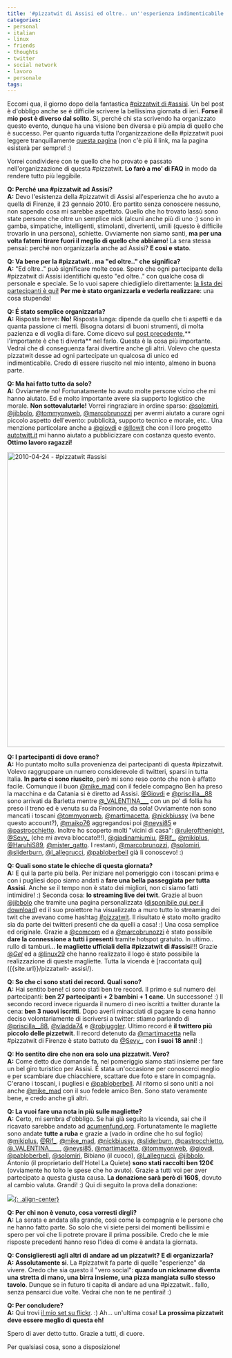 ```yaml
---
title: '#pizzatwit di Assisi ed oltre.. un''esperienza indimenticabile'
categories:
- personal
- italian
- linux
- friends
- thoughts
- twitter
- social network
- lavoro
- personale
tags:
---
```

Eccomi qua, il giorno dopo della fantastica [#pizzatwit di
#assisi]({{site.url}}/pizzatwit-assisi/). Un bel post è d'obbligo
anche se è difficile scrivere la bellissima giornata di ieri. **Forse il mio
post è diverso dal solito**. Si, perché chi sta scrivendo ha organizzato
questo evento, dunque ha una visione ben diversa e più ampia di quello che è
successo. Per quanto riguarda tutta l'organizzazione della #pizzatwit puoi
leggere tranquillamente [questa pagina]({{site.url}}/pizzatwit-assisi/)
(non c'è più il link, ma la pagina esisterà per sempre! :)

Vorrei condividere con te quello che ho provato e passato nell'organizzazione
di questa #pizzatwit. **Lo farò a mo' di FAQ** in modo da rendere tutto più
leggibile.

**Q: Perché una #pizzatwit ad Assisi?**  
**A:** Devo l'esistenza della #pizzatwit di Assisi all'esperienza che ho avuto a quella di Firenze, il 23 gennaio 2010. Ero partito senza conoscere nessuno, non sapendo cosa mi sarebbe aspettato. Quello che ho trovato lassù sono state persone che oltre un semplice nick (alcuni anche più di uno :) sono in gamba, simpatiche, intelligenti, stimolanti, divertenti, umili (questo è difficile trovarlo in una persona), schiette. Ovviamente non siamo santi, **ma per una volta fatemi tirare fuori il meglio di quello che abbiamo**! La sera stessa pensai: perché non organizzarla anche ad Assisi? **E così e stato**.

**Q: Va bene per la #pizzatwit.. ma "ed oltre.." che significa?**  
**A:** "Ed oltre.." può significare molte cose. Spero che ogni partecipante della #pizzatwit di Assisi identifichi questo "ed oltre.." con qualche cosa di personale e speciale. Se lo vuoi sapere chiediglielo direttamente: [la lista dei partecipanti è qui!](http://twitter.com/diegor/pizzatwit-assisi/members) **Per me è stato organizzarla e vederla realizzare**: una cosa stupenda!

**Q: É stato semplice organizzarla?**  
**A:** Risposta breve: **No!** Risposta lunga: dipende da quello che ti aspetti e da quanta passione ci metti. Bisogna dotarsi di buoni strumenti, di molta pazienza e di voglia di fare. Come dicevo sul [post precedente]({{site.url}}/2010/04/15/the-fun-theory-cambiare-in-meglio-divertendosi/),** l'importante è che ti diverta** nel farlo. Questa è la cosa più importante. Vedrai che di conseguenza farai divertire anche gli altri. Volevo che questa pizzatwit desse ad ogni partecipate un qualcosa di unico ed indimenticabile. Credo di essere riuscito nel mio intento, almeno in buona parte.

**Q: Ma hai fatto tutto da solo?**  
**A:** Ovviamente no! Fortunatamente ho avuto molte persone vicino che mi hanno
aiutato. Ed e molto importante avere sia supporto logistico che morale. **Non
sottovalutarle!** Vorrei ringraziare in ordine sparso:
[@solomiri](http://twitter.com/solomiri),
[@jibbolo](http://twitter.com/jibbolo),
[@tommyonweb](http://twitter.com/tommyonweb),
[@marcobrunozzi](http://twitter.com/marcobrunozzi) per avermi aiutato a curare
ogni piccolo aspetto dell'evento: pubblicità, supporto tecnico e morale, etc..
Una menzione particolare anche a [@giovdi](http://twitter.com/giovdi) e
[@llowit](http://twitter.com/llowit) che con il loro progetto
[autotwitt.it](http://www.autotwitt.it/) mi hanno aiutato a pubblicizzare con
costanza questo evento. **Ottimo lavoro ragazzi!**

<a data-flickr-embed="true" data-header="true" data-footer="true"  href="https://www.flickr.com/photos/diegorusso/albums/72157623926944262" title="2010-04-24 - #pizzatwit #assisi"><img src="https://c3.staticflickr.com/5/4063/4550657866_6469d0afa9_b.jpg" width="1024" height="683" alt="2010-04-24 - #pizzatwit #assisi"></a><script async src="//embedr.flickr.com/assets/client-code.js" charset="utf-8"></script>

**Q: I partecipanti di dove erano?**  
**A:** Ho puntato molto sulla provenienza dei partecipanti di questa #pizzatwit.
Volevo raggruppare un numero considerevole di twitteri, sparsi in tutta
Italia. **In parte ci sono riuscito**, però mi sono reso conto che non è
affatto facile. Comunque il buon [@mike_mad](http://twitter.com/mike_mad) con
il fedele compagno Ben ha preso la macchina e da Catania si è diretto ad
Assisi. [@Giovdi](http://twitter.com/giovdi) e
[@priscilla__88](http://twitter.com/priscilla__88) sono arrivati da Barletta
mentre [@\_VALENTINA\_\_\_](http://twitter.com/_VALENTINA___) con un po' di follia
ha preso il treno ed è venuta su da Frosinone, da sola! Ovviamente non sono
mancati i toscani [@tommyonweb](http://twitter.com/tommyonweb),
[@martimacetta](http://twitter.com/martimacetta),
[@nickbiussy](http://twitter.com/nickbiussy) (va bene questo account?),
[@maiko76](http://twitter.com/maiko76) aggregandosi poi
[@neysi85](http://twitter.com/neysi85) e
[@pastrocchietto](http://twitter.com/pastrocchietto). Inoltre ho scoperto
molti "vicini di casa":
[@rulerofthenight](http://twitter.com/rulerofthenight),
[@Sevy_](http://twitter.com/sevy_) (che mi aveva bloccato!!!),
[@giadinamiumiu](http://twitter.com/giadinamiumiu),
[@Rif_](http://twitter.com/Rif_), [@mikiplus](http://twitter.com/mikiplus),
[@HaruhiS89](http://twitter.com/HaruhiS89),
[@mister_gatto](http://twitter.com/mister_gatto). I restanti,
[@marcobrunozzi](http://twitter.com/marcobrunozzi),
[@solomiri](http://twitter.com/solomiri),
[@sliderburn](http://twitter.com/sliderburn),
[@l_allegrucci](http://twitter.com/l_allegrucci),
[@pabloberbell](http://twitter.com/pabloberbell) già li conoscevo! :)

**Q: Quali sono state le chicche di questa giornata?**  
**A:** E qui la parte più bella. Per iniziare nel pomeriggio con i toscani prima
e con i pugliesi dopo siamo andati a **fare una bella passeggiata per tutta
Assisi**. Anche se il tempo non è stato dei migliori, non ci siamo fatti
intimidire! :) Seconda cosa: **lo streaming live dei twit**. Grazie al buon
[@jibbolo](http://twitter.com/jibbolo) che tramite una pagina personalizzata
([disponibile qui per il download]({{site.url}}/files/pizzatwit-live-streaming.zip)) ed il suo
proiettore ha visualizzato a muro tutto lo streaming dei twit che avevano come
hashtag [#pizzatwit](http://search.twitter.com/search?q=pizzatwit). Il
risultato è stato molto gradito sia da parte dei twitteri presenti che da
quelli a casa! :) Una cosa semplice ed originale. Grazie a
[@comcom](http://twitter.com/comcom) ed a
[@marcobrunozzi](http://twitter.com/marcobrunozzi) è stato possibile **dare la
connessione a tutti i presenti** tramite hotspot gratuito. In ultimo.. rullo
di tamburi... **le magliette ufficiali della #pizzatwit di #assisi**!!! Grazie
[@_Gel_](http://twitter.com/_gel_) ed a [@linux29](http://twitter.com/linux29)
che hanno realizzato il logo è stato possibile la realizzazione di queste
magliette. Tutta la vicenda è [raccontata qui]({{site.url}}/pizzatwit-
assisi/).

**Q: So che ci sono stati dei record. Quali sono?**  
**A:** Hai sentito bene! ci sono stati ben tre record. Il primo e sul numero dei
partecipanti: **ben 27 partecipanti + 2 bambini + 1 cane**. Un successone! :)
Il secondo record invece riguarda il numero di neo iscritti a twitter durante
la cena: **ben 3 nuovi iscritti**. Dopo averli minacciati di pagare la cena
hanno deciso volontariamente di iscriversi a twitter: stiamo parlando di
[@priscilla__88](http://twitter.com/priscilla__88),
[@vladda74](http://twitter.com/vladda74) e
[@robjuggler](http://twitter.com/robjuggler). Ultimo record è **il twittero
più piccolo delle pizzetwit**. Il record detenuto da
[@martimacetta](http://twitter.com/martimacetta) nella #pizzatwit di Firenze è
stato battuto da [@Sevy_](http://twitter.com/sevy_), con **i suoi 18 anni**!
:)

**Q: Ho sentito dire che non era solo una pizzatwit. Vero?**  
**A:** Come detto due domande fa, nel pomeriggio siamo stati insieme per fare un
bel giro turistico per Assisi. É stata un'occasione per conoscerci meglio e
per scambiare due chiacchiere, scattare due foto e stare in compagnia. C'erano
i toscani, i pugliesi e [@pabloberbell](http://twitter.com/pabloberbell). Al
ritorno si sono uniti a noi anche [@mike_mad](http://twitter.com/mike_mad) con
il suo fedele amico Ben. Sono stato veramente bene, e credo anche gli altri.

**Q: La vuoi fare una nota in più sulle magliette?**  
**A:** Certo, mi sembra d'obbligo. Se hai già seguito la vicenda, sai che il
ricavato sarebbe andato ad [acumenfund.org](http://www.acumenfund.org).
Fortunatamente le magliette sono andate **tutte a ruba** e grazie a (vado in
ordine che ho sul foglio) @[mikiplus](http://twitter.com/mikiplus),
[@Rif_](http://twitter.com/rif_), [@mike_mad](http://twitter.com/mike_mad),
[@nickbiussy](http://twitter.com/nickbiussy),
[@sliderburn](http://twitter.com/sliderburn),
[@pastrocchietto](http://twitter.com/pastrocchietto),
[@\_VALENTINA\_\_\_\_](http://twitter.com/_VALENTINA___),
[@neysi85](http://twitter.com/neysi85),
[@martimacetta](http://twitter.com/martimacetta),
[@tommyonweb](http://twitter.com/tommyonweb),
[@giovdi](http://twitter.com/giovdi),
[@pabloberbell](http://twitter.com/pabloberbell),
[@solomiri](http://twitter.com/solomiri), Bibiano (il cuoco),
[@l_allegrucci](http://twitter.com/l_allegrucci),
[@jibbolo](http://twitter.com/jibbolo), Antonio (il proprietario dell'Hotel La
Quiete) **sono stati raccolti ben 120€** (ovviamente ho tolto le spese che ho
avuto). Grazie a tutti voi per aver partecipato a questa giusta causa. **La
donazione sarà però di 160$**, dovuto al cambio valuta. Grandi! :) Qui di
seguito la prova della donazione:

[![]({{site.url}}/images/donazione-acumen.png){: .align-center}]({{site.url}}/images/donazione-acumen.png)

**Q: Per chi non è venuto, cosa vorresti dirgli?**  
**A:** La serata e andata alla grande, così come la compagnia e le persone che
ne hanno fatto parte. So solo che vi siete persi dei momenti bellissimi e
spero per voi che li potrete provare il prima possibile. Credo che le mie
risposte precedenti hanno reso l'idea di come è andata la giornata.

**Q: Consiglieresti agli altri di andare ad un pizzatwit? E di organizzarla?**  
**A:** **Assolutamente si**. La #pizzatwit fa parte di quelle "esperienze" da
vivere. Credo che sia questo il "vero social": **quando un nickname diventa
una stretta di mano, una birra insieme, una pizza mangiata sullo stesso
tavolo**. Dunque se in futuro ti capita di andare ad una #pizzatwit.. fallo,
senza pensarci due volte. Vedrai che non te ne pentirai! :)

**Q: Per concludere?**  
**A:** Qui trovi [il mio set su
flickr](http://www.flickr.com/photos/diegorusso/sets/72157623926944262/). :)
Ah... un'ultima cosa! **La prossima pizzatwit deve essere meglio di questa
eh!**

Spero di aver detto tutto. Grazie a tutti, di cuore.

Per qualsiasi cosa, sono a disposizione!
